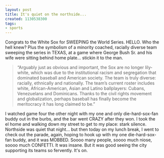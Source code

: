 ```yaml
---
layout: post
title: It's quiet on the northside...
created: 1130538300
tags:
- sports
---
```

Congrats to the White Sox for SWEEPING the World Series. HELLO. Who the hell knew? Plus the symbolism of a minority coached, racially diverse team sweeping the series in TEXAS, at a game where George Bush Sr. and his wife were sitting behind home plate... stickin it to the man.

> 
> “Arguably just as obvious and important, the Sox are no longer lily-white, which was due to the institutional racism and segregation that dominated baseball and American society. The team is truly diverse: racially, ethnically and nationally. The team’s current roster includes white, African-American, Asian and Latino ballplayers: Cubans, Venezuelans and Dominicans. Thanks to the civil rights movement and globalization, perhaps baseball has finally become the meritocracy it has long claimed to be.”
> 

I watched game four the other night with my one and only die-hard-sox-fan buddy out in the burbs, and the bar went CRAZY after they won. I took the el home and walking down my street to get to my place: stark silence. Northside was quiet that night... but then today on my lunch break, I went to check out the parade, again, hoping to hook up with my one die-hard-sox-fan buddy, and it was MOBBED. Soooo many people, soooo much niose, soooo much CONFETTI. It was insane. But it was good seeing the city supporting its teams so fervently. It's on.

